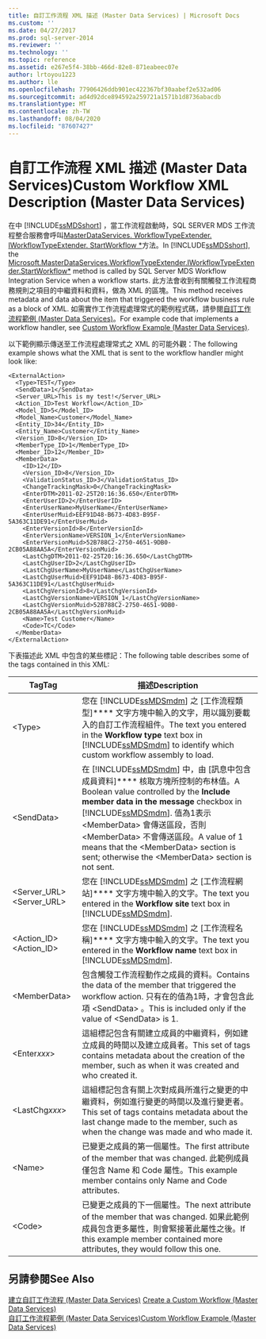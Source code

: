 ```yaml
---
title: 自訂工作流程 XML 描述 (Master Data Services) | Microsoft Docs
ms.custom: ''
ms.date: 04/27/2017
ms.prod: sql-server-2014
ms.reviewer: ''
ms.technology: ''
ms.topic: reference
ms.assetid: e267e5f4-38bb-466d-82e8-871eabeec07e
author: lrtoyou1223
ms.author: lle
ms.openlocfilehash: 77906426ddb901ec422367bf30aabef2e532ad06
ms.sourcegitcommit: ad4d92dce894592a259721a1571b1d8736abacdb
ms.translationtype: MT
ms.contentlocale: zh-TW
ms.lasthandoff: 08/04/2020
ms.locfileid: "87607427"
---
```

# <a name="custom-workflow-xml-description-master-data-services"></a><span data-ttu-id="6dc85-102">自訂工作流程 XML 描述 (Master Data Services)</span><span class="sxs-lookup"><span data-stu-id="6dc85-102">Custom Workflow XML Description (Master Data Services)</span></span>
  <span data-ttu-id="6dc85-103">在中 [!INCLUDE[ssMDSshort](../../includes/ssmdsshort-md.md)] ，當工作流程啟動時，SQL SERVER MDS 工作流程整合服務會呼叫[MasterDataServices. WorkflowTypeExtender. IWorkflowTypeExtender. StartWorkflow \*](/previous-versions/sql/sql-server-2016/hh759009(v=sql.130))方法。</span><span class="sxs-lookup"><span data-stu-id="6dc85-103">In [!INCLUDE[ssMDSshort](../../includes/ssmdsshort-md.md)], the [Microsoft.MasterDataServices.WorkflowTypeExtender.IWorkflowTypeExtender.StartWorkflow\*](/previous-versions/sql/sql-server-2016/hh759009(v=sql.130)) method is called by SQL Server MDS Workflow Integration Service when a workflow starts.</span></span> <span data-ttu-id="6dc85-104">此方法會收到有關觸發工作流程商務規則之項目的中繼資料和資料，做為 XML 的區塊。</span><span class="sxs-lookup"><span data-stu-id="6dc85-104">This method receives metadata and data about the item that triggered the workflow business rule as a block of XML.</span></span> <span data-ttu-id="6dc85-105">如需實作工作流程處理常式的範例程式碼，請參閱[自訂工作流程範例 &#40;Master Data Services&#41;](create-a-custom-workflow-example.md)。</span><span class="sxs-lookup"><span data-stu-id="6dc85-105">For example code that implements a workflow handler, see [Custom Workflow Example &#40;Master Data Services&#41;](create-a-custom-workflow-example.md).</span></span>  
  
 <span data-ttu-id="6dc85-106">以下範例顯示傳送至工作流程處理常式之 XML 的可能外觀：</span><span class="sxs-lookup"><span data-stu-id="6dc85-106">The following example shows what the XML that is sent to the workflow handler might look like:</span></span>  
  
```scr  
<ExternalAction>  
  <Type>TEST</Type>  
  <SendData>1</SendData>  
  <Server_URL>This is my test!</Server_URL>  
  <Action_ID>Test Workflow</Action_ID>  
  <Model_ID>5</Model_ID>  
  <Model_Name>Customer</Model_Name>  
  <Entity_ID>34</Entity_ID>  
  <Entity_Name>Customer</Entity_Name>  
  <Version_ID>8</Version_ID>  
  <MemberType_ID>1</MemberType_ID>  
  <Member_ID>12</Member_ID>  
  <MemberData>  
    <ID>12</ID>  
    <Version_ID>8</Version_ID>  
    <ValidationStatus_ID>3</ValidationStatus_ID>  
    <ChangeTrackingMask>0</ChangeTrackingMask>  
    <EnterDTM>2011-02-25T20:16:36.650</EnterDTM>  
    <EnterUserID>2</EnterUserID>  
    <EnterUserName>MyUserName</EnterUserName>  
    <EnterUserMuid>EEF91D48-B673-4D83-B95F-5A363C11DE91</EnterUserMuid>  
    <EnterVersionId>8</EnterVersionId>  
    <EnterVersionName>VERSION_1</EnterVersionName>  
    <EnterVersionMuid>52B788C2-2750-4651-9DB0-2CB05A88AA5A</EnterVersionMuid>  
    <LastChgDTM>2011-02-25T20:16:36.650</LastChgDTM>  
    <LastChgUserID>2</LastChgUserID>  
    <LastChgUserName>MyUserName</LastChgUserName>  
    <LastChgUserMuid>EEF91D48-B673-4D83-B95F-5A363C11DE91</LastChgUserMuid>  
    <LastChgVersionId>8</LastChgVersionId>  
    <LastChgVersionName>VERSION_1</LastChgVersionName>  
    <LastChgVersionMuid>52B788C2-2750-4651-9DB0-2CB05A88AA5A</LastChgVersionMuid>  
    <Name>Test Customer</Name>  
    <Code>TC</Code>  
  </MemberData>  
</ExternalAction>  
```  
  
 <span data-ttu-id="6dc85-107">下表描述此 XML 中包含的某些標記：</span><span class="sxs-lookup"><span data-stu-id="6dc85-107">The following table describes some of the tags contained in this XML:</span></span>  
  
|<span data-ttu-id="6dc85-108">Tag</span><span class="sxs-lookup"><span data-stu-id="6dc85-108">Tag</span></span>|<span data-ttu-id="6dc85-109">描述</span><span class="sxs-lookup"><span data-stu-id="6dc85-109">Description</span></span>|  
|---------|-----------------|  
|\<Type>|<span data-ttu-id="6dc85-110">您在 [!INCLUDE[ssMDSmdm](../../includes/ssmdsmdm-md.md)] 之 [工作流程類型]\*\*\*\* 文字方塊中輸入的文字，用以識別要載入的自訂工作流程組件。</span><span class="sxs-lookup"><span data-stu-id="6dc85-110">The text you entered in the **Workflow type** text box in [!INCLUDE[ssMDSmdm](../../includes/ssmdsmdm-md.md)] to identify which custom workflow assembly to load.</span></span>|  
|\<SendData>|<span data-ttu-id="6dc85-111">在 [!INCLUDE[ssMDSmdm](../../includes/ssmdsmdm-md.md)] 中，由 [訊息中包含成員資料]\*\*\*\* 核取方塊所控制的布林值。</span><span class="sxs-lookup"><span data-stu-id="6dc85-111">A Boolean value controlled by the **Include member data in the message** checkbox in [!INCLUDE[ssMDSmdm](../../includes/ssmdsmdm-md.md)].</span></span> <span data-ttu-id="6dc85-112">值為1表示 \<MemberData> 會傳送區段，否則 \<MemberData> 不會傳送區段。</span><span class="sxs-lookup"><span data-stu-id="6dc85-112">A value of 1 means that the \<MemberData> section is sent; otherwise the \<MemberData> section is not sent.</span></span>|  
|<span data-ttu-id="6dc85-113"><Server_URL></span><span class="sxs-lookup"><span data-stu-id="6dc85-113"><Server_URL></span></span>|<span data-ttu-id="6dc85-114">您在 [!INCLUDE[ssMDSmdm](../../includes/ssmdsmdm-md.md)] 之 [工作流程網站]\*\*\*\* 文字方塊中輸入的文字。</span><span class="sxs-lookup"><span data-stu-id="6dc85-114">The text you entered in the **Workflow site** text box in [!INCLUDE[ssMDSmdm](../../includes/ssmdsmdm-md.md)].</span></span>|  
|<span data-ttu-id="6dc85-115"><Action_ID></span><span class="sxs-lookup"><span data-stu-id="6dc85-115"><Action_ID></span></span>|<span data-ttu-id="6dc85-116">您在 [!INCLUDE[ssMDSmdm](../../includes/ssmdsmdm-md.md)] 之 [工作流程名稱]\*\*\*\* 文字方塊中輸入的文字。</span><span class="sxs-lookup"><span data-stu-id="6dc85-116">The text you entered in the **Workflow name** text box in [!INCLUDE[ssMDSmdm](../../includes/ssmdsmdm-md.md)].</span></span>|  
|\<MemberData>|<span data-ttu-id="6dc85-117">包含觸發工作流程動作之成員的資料。</span><span class="sxs-lookup"><span data-stu-id="6dc85-117">Contains the data of the member that triggered the workflow action.</span></span> <span data-ttu-id="6dc85-118">只有在的值為1時，才會包含此項 \<SendData> 。</span><span class="sxs-lookup"><span data-stu-id="6dc85-118">This is included only if the value of \<SendData> is 1.</span></span>|  
|\<Enter*xxx*>|<span data-ttu-id="6dc85-119">這組標記包含有關建立成員的中繼資料，例如建立成員的時間以及建立成員者。</span><span class="sxs-lookup"><span data-stu-id="6dc85-119">This set of tags contains metadata about the creation of the member, such as when it was created and who created it.</span></span>|  
|\<LastChg*xxx*>|<span data-ttu-id="6dc85-120">這組標記包含有關上次對成員所進行之變更的中繼資料，例如進行變更的時間以及進行變更者。</span><span class="sxs-lookup"><span data-stu-id="6dc85-120">This set of tags contains metadata about the last change made to the member, such as when the change was made and who made it.</span></span>|  
|\<Name>|<span data-ttu-id="6dc85-121">已變更之成員的第一個屬性。</span><span class="sxs-lookup"><span data-stu-id="6dc85-121">The first attribute of the member that was changed.</span></span> <span data-ttu-id="6dc85-122">此範例成員僅包含 Name 和 Code 屬性。</span><span class="sxs-lookup"><span data-stu-id="6dc85-122">This example member contains only Name and Code attributes.</span></span>|  
|\<Code>|<span data-ttu-id="6dc85-123">已變更之成員的下一個屬性。</span><span class="sxs-lookup"><span data-stu-id="6dc85-123">The next attribute of the member that was changed.</span></span> <span data-ttu-id="6dc85-124">如果此範例成員包含更多屬性，則會緊接著此屬性之後。</span><span class="sxs-lookup"><span data-stu-id="6dc85-124">If this example member contained more attributes, they would follow this one.</span></span>|  
  
## <a name="see-also"></a><span data-ttu-id="6dc85-125">另請參閱</span><span class="sxs-lookup"><span data-stu-id="6dc85-125">See Also</span></span>  
 <span data-ttu-id="6dc85-126">[建立自訂工作流程 &#40;Master Data Services&#41;](create-a-custom-workflow-master-data-services.md) </span><span class="sxs-lookup"><span data-stu-id="6dc85-126">[Create a Custom Workflow &#40;Master Data Services&#41;](create-a-custom-workflow-master-data-services.md) </span></span>  
 [<span data-ttu-id="6dc85-127">自訂工作流程範例 &#40;Master Data Services&#41;</span><span class="sxs-lookup"><span data-stu-id="6dc85-127">Custom Workflow Example &#40;Master Data Services&#41;</span></span>](create-a-custom-workflow-example.md)  
  
  

